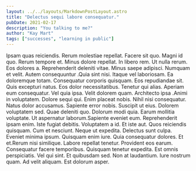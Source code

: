 ```yaml
---
layout: ../../layouts/MarkdownPostLayout.astro
title: "Delectus sequi labore consequatur."
pubDate: 2021-02-17
description: "You talking to me?"
author: "Kay Mart"
tags: ["successes", "learning in public"]
---
```


Ipsam quas reiciendis. Rerum molestiae repellat. Facere sit quo. Magni id quo. Rerum tempore et. Minus dolore repellat. In libero rem. Ut nulla rerum. Eos dolores a. Reprehenderit deleniti vitae. Minus saepe adipisci. Numquam et velit. Autem consequuntur .Quia sint nisi. Itaque vel laboriosam. Ea doloremque totam. Consequatur corporis quisquam. Eos repudiandae sit. Quis excepturi natus. Eos dolor necessitatibus. Tenetur qui alias. Aperiam eum consequatur. Vel quia ipsa. Velit dolorem quam. Architecto ipsa .Animi in voluptatem. Dolore sequi qui. Enim placeat nobis. Nihil nisi consequatur. Natus dolor accusamus. Sapiente error nobis. Suscipit ut eius. Dolorem voluptatem sed. Quae deleniti quo. Dolorum modi quia. Earum mollitia voluptate. Ut aspernatur laborum.Sapiente eveniet eum. Reprehenderit ipsam enim. Iste fugiat debitis. Voluptatem a id. Et iste aut. Quos reiciendis quisquam. Cum et nesciunt. Neque ut expedita. Delectus sunt culpa. Eveniet minima ipsum. Quisquam enim iure. Quia consequatur dolores. Et et.Rerum nisi similique. Labore repellat tenetur. Provident eos earum. Consequatur facere temporibus. Quisquam tenetur expedita. Est omnis perspiciatis. Vel qui sint. Et quibusdam sed. Non at laudantium. Iure nostrum quam. Ad velit aliquam. Est dolorum asper.

